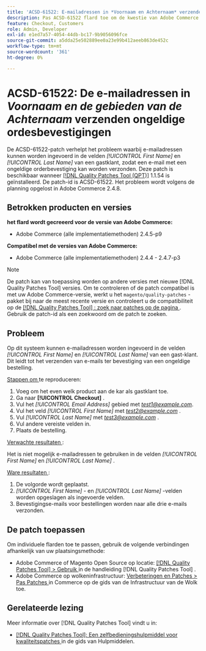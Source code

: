 ```yaml
---
title: 'ACSD-61522: E-mailadressen in *Voornaam en Achternaam* verzenden ongeldige orderbevestigingen'
description: Pas ACSD-61522 flard toe om de kwestie van Adobe Commerce te bevestigen waar het mogelijk is om e-mailadressen in de gebieden *[!UICONTROL First Name] * en * [!UICONTROL Last Name] * van een gastklant in te gaan, leidend tot ongeldige de bevestigingse-mails die van de ordbevestiging worden verzonden.
feature: Checkout, Customers
role: Admin, Developer
exl-id: e1ed7a57-4054-44db-bc17-9b9056096fce
source-git-commit: a5dda25e502889ee0a23e99b412aeeb863de452c
workflow-type: tm+mt
source-wordcount: '361'
ht-degree: 0%

---
```


# ACSD-61522: De e-mailadressen in *Voornaam en de gebieden van de Achternaam* verzenden ongeldige ordesbevestigingen

De ACSD-61522-patch verhelpt het probleem waarbij e-mailadressen kunnen worden ingevoerd in de velden *[!UICONTROL First Name]* en *[!UICONTROL Last Name]* van een gastklant, zodat een e-mail met een ongeldige orderbevestiging kan worden verzonden. Deze patch is beschikbaar wanneer [[!DNL Quality Patches Tool (QPT)]](/help/tools/quality-patches-tool/quality-patches-tool-to-self-serve-quality-patches.md) 1.1.54 is geïnstalleerd. De patch-id is ACSD-61522. Het probleem wordt volgens de planning opgelost in Adobe Commerce 2.4.8.

## Betrokken producten en versies

**het flard wordt gecreeerd voor de versie van Adobe Commerce:**

* Adobe Commerce (alle implementatiemethoden) 2.4.5-p9

**Compatibel met de versies van Adobe Commerce:**

* Adobe Commerce (alle implementatiemethoden) 2.4.4 - 2.4.7-p3

>[!NOTE]
>
>De patch kan van toepassing worden op andere versies met nieuwe [!DNL Quality Patches Tool] versies. Om te controleren of de patch compatibel is met uw Adobe Commerce-versie, werkt u het `magento/quality-patches` -pakket bij naar de meest recente versie en controleert u de compatibiliteit op de [[!DNL Quality Patches Tool] : zoek naar patches op de pagina ](https://experienceleague.adobe.com/tools/commerce-quality-patches/index.html) . Gebruik de patch-id als een zoekwoord om de patch te zoeken.

## Probleem

Op dit systeem kunnen e-mailadressen worden ingevoerd in de velden *[!UICONTROL First Name]* en *[!UICONTROL Last Name]* van een gast-klant. Dit leidt tot het verzenden van e-mails ter bevestiging van een ongeldige bestelling.

<u> Stappen om </u> te reproduceren:

1. Voeg om het even welk product aan de kar als gastklant toe.
1. Ga naar **[!UICONTROL Checkout]** .
1. Vul het *[!UICONTROL Email Address]* gebied met *test1@example.com*.
1. Vul het veld *[!UICONTROL First Name]* met *<test2@example.com>* .
1. Vul *[!UICONTROL Last Name]* met *<test3@example.com>* .
1. Vul andere vereiste velden in.
1. Plaats de bestelling.

<u> Verwachte resultaten </u>:

Het is niet mogelijk e-mailadressen te gebruiken in de velden *[!UICONTROL First Name]* en *[!UICONTROL Last Name]* .

<u> Ware resultaten </u>:

1. De volgorde wordt geplaatst.
1. *[!UICONTROL First Name]* - en *[!UICONTROL Last Name]* -velden worden opgeslagen als ingevoerde velden.
1. Bevestigingse-mails voor bestellingen worden naar alle drie e-mails verzonden.

## De patch toepassen

Om individuele flarden toe te passen, gebruik de volgende verbindingen afhankelijk van uw plaatsingsmethode:

* Adobe Commerce of Magento Open Source op locatie: [[!DNL Quality Patches Tool]  > Gebruik ](/help/tools/quality-patches-tool/usage.md) in de handleiding [!DNL Quality Patches Tool] .
* Adobe Commerce op wolkeninfrastructuur: [ Verbeteringen en Patches > Pas Patches ](https://experienceleague.adobe.com/docs/commerce-cloud-service/user-guide/develop/upgrade/apply-patches.html) in Commerce op de gids van de Infrastructuur van de Wolk toe.

## Gerelateerde lezing

Meer informatie over [!DNL Quality Patches Tool] vindt u in:

* [[!DNL Quality Patches Tool]: Een zelfbedieningshulpmiddel voor kwaliteitspatches ](/help/tools/quality-patches-tool/quality-patches-tool-to-self-serve-quality-patches.md) in de gids van Hulpmiddelen.
